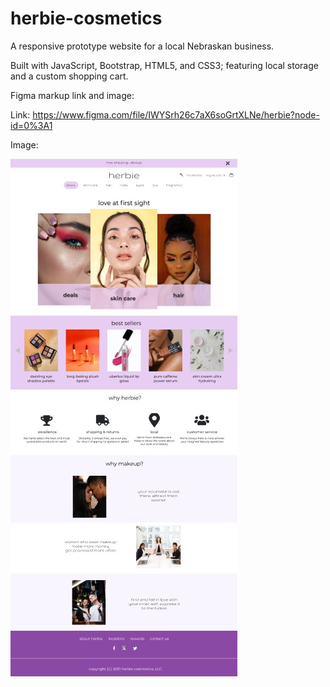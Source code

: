 # herbie-cosmetics

A responsive prototype website for a local Nebraskan business.

Built with JavaScript, Bootstrap, HTML5, and CSS3; featuring local storage and a custom shopping cart.



Figma markup link and image:

Link: https://www.figma.com/file/IWYSrh26c7aX6soGrtXLNe/herbie?node-id=0%3A1

Image:

![Alt Text](/images/figma-mockup.jpg)


